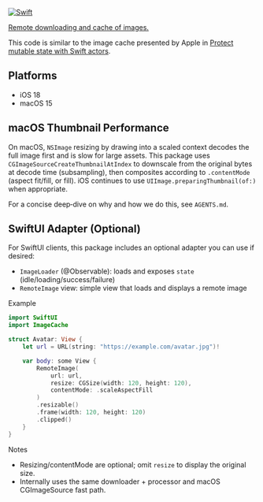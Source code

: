 [![Swift](https://github.com/janodevorg/ImageCache/actions/workflows/swift.yml/badge.svg)](https://github.com/janodevorg/ImageCache/actions/workflows/swift.yml)

[Remote downloading and cache of images.](https://janodevorg.github.io/ImageCache/documentation/imagecache/)

This code is similar to the image cache presented by Apple in 
[Protect mutable state with Swift actors](https://developer.apple.com/videos/play/wwdc2021/10133/).

## Platforms

- iOS 18
- macOS 15

## macOS Thumbnail Performance

On macOS, `NSImage` resizing by drawing into a scaled context decodes the full image first and is slow for large assets. This package uses `CGImageSourceCreateThumbnailAtIndex` to downscale from the original bytes at decode time (subsampling), then composites according to `.contentMode` (aspect fit/fill, or fill). iOS continues to use `UIImage.preparingThumbnail(of:)` when appropriate.

For a concise deep‑dive on why and how we do this, see `AGENTS.md`.

## SwiftUI Adapter (Optional)

For SwiftUI clients, this package includes an optional adapter you can use if desired:

- `ImageLoader` (@Observable): loads and exposes `state` (idle/loading/success/failure)
- `RemoteImage` view: simple view that loads and displays a remote image

Example

```swift
import SwiftUI
import ImageCache

struct Avatar: View {
    let url = URL(string: "https://example.com/avatar.jpg")!

    var body: some View {
        RemoteImage(
            url: url,
            resize: CGSize(width: 120, height: 120),
            contentMode: .scaleAspectFill
        )
        .resizable()
        .frame(width: 120, height: 120)
        .clipped()
    }
}
```

Notes
- Resizing/contentMode are optional; omit `resize` to display the original size.
- Internally uses the same downloader + processor and macOS CGImageSource fast path.
